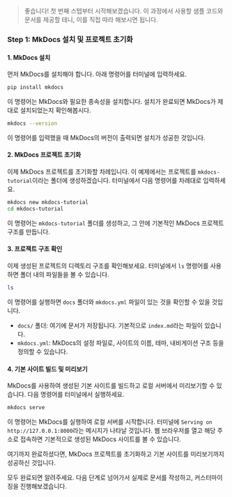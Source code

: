 > 좋습니다! 첫 번째 스텝부터 시작해보겠습니다. 이 과정에서 사용할 샘플 코드와 문서를 제공할 테니, 이를 직접 따라 해보시면 됩니다.

### **Step 1: MkDocs 설치 및 프로젝트 초기화**

#### 1. MkDocs 설치

먼저 MkDocs를 설치해야 합니다. 아래 명령어를 터미널에 입력하세요.

```bash
pip install mkdocs
```

이 명령어는 MkDocs와 필요한 종속성을 설치합니다. 설치가 완료되면 MkDocs가 제대로 설치되었는지 확인해봅시다.

```bash
mkdocs --version
```

이 명령어를 입력했을 때 MkDocs의 버전이 출력되면 설치가 성공한 것입니다.

#### 2. MkDocs 프로젝트 초기화

이제 MkDocs 프로젝트를 초기화할 차례입니다. 이 예제에서는 프로젝트를 `mkdocs-tutorial`이라는 폴더에 생성하겠습니다. 터미널에서 다음 명령어를 차례대로 입력하세요.

```bash
mkdocs new mkdocs-tutorial
cd mkdocs-tutorial
```

이 명령어는 `mkdocs-tutorial` 폴더를 생성하고, 그 안에 기본적인 MkDocs 프로젝트 구조를 만듭니다.

#### 3. 프로젝트 구조 확인

이제 생성된 프로젝트의 디렉토리 구조를 확인해보세요. 터미널에서 `ls` 명령어를 사용하면 폴더 내의 파일들을 볼 수 있습니다.

```bash
ls
```

이 명령어를 실행하면 `docs` 폴더와 `mkdocs.yml` 파일이 있는 것을 확인할 수 있을 것입니다.

- `docs/` 폴더: 여기에 문서가 저장됩니다. 기본적으로 `index.md`라는 파일이 있습니다.
- `mkdocs.yml`: MkDocs의 설정 파일로, 사이트의 이름, 테마, 내비게이션 구조 등을 정의할 수 있습니다.

#### 4. 기본 사이트 빌드 및 미리보기

MkDocs를 사용하여 생성된 기본 사이트를 빌드하고 로컬 서버에서 미리보기할 수 있습니다. 다음 명령어를 터미널에서 실행하세요.

```bash
mkdocs serve
```

이 명령어는 MkDocs를 실행하여 로컬 서버를 시작합니다. 터미널에 `Serving on http://127.0.0.1:8000`라는 메시지가 나타날 것입니다. 웹 브라우저를 열고 해당 주소로 접속하면 기본적으로 생성된 MkDocs 사이트를 볼 수 있습니다.

여기까지 완료하셨다면, MkDocs 프로젝트를 초기화하고 기본 사이트를 미리보기까지 성공하신 것입니다.

모두 완료되면 알려주세요. 다음 단계로 넘어가서 실제로 문서를 작성하고, 커스터마이징을 진행해보겠습니다.

